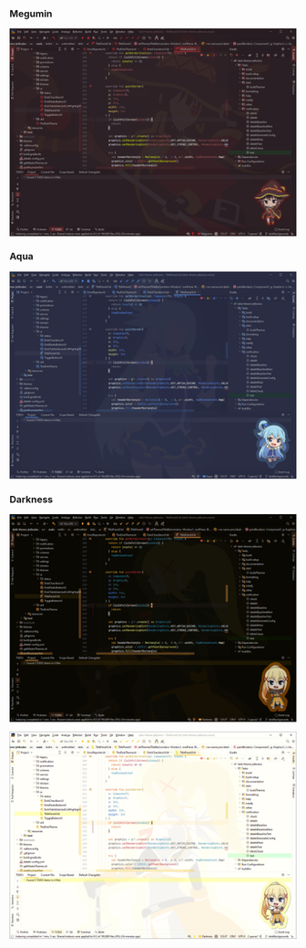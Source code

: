 ### Megumin
![megumin code](../assets/screenshots/konoSuba/megumin_code.png)



### Aqua

![aqua code](../assets/screenshots/konoSuba/aqua_dark_code.png)


### Darkness
![darkness code](../assets/screenshots/konoSuba/darkness_dark_code.png)

![darkness code](../assets/screenshots/konoSuba/darkness_light_code.png)


